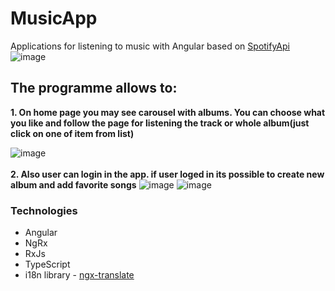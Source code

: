 # MusicApp

Applications for listening to music with Angular based on [SpotifyApi](https://developer.spotify.com/documentation/web-api/)
<br />
![image](https://user-images.githubusercontent.com/29175500/164913346-e1daffb5-42b2-41ae-b9de-9bba415d8fc5.png)

## The programme allows to:

**1. On home page you may see carousel with  albums. You can choose what you like and follow the page for listening the track or whole album(just click on one of item from list)**

![image](https://user-images.githubusercontent.com/29175500/164914021-4eae06fd-e727-49f7-8a44-0727e929137a.png)
<br />
<br />
**2. Also user can login in the app. if user loged in its possible to create new album and add favorite songs**
![image](https://user-images.githubusercontent.com/29175500/164914191-06884ca7-4b67-444b-818c-c69a0287cb3f.png)
![image](https://user-images.githubusercontent.com/29175500/164914164-2edc1437-3392-44ee-bd3d-919e80e06132.png)

### Technologies
+ Angular
+ NgRx
+ RxJs
+ TypeScript
+ i18n library - [ngx-translate](https://www.npmjs.com/package/@ngx-translate/core)
